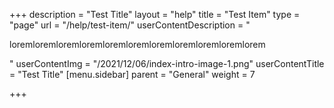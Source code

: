 +++
description = "Test Title"
layout = "help"
title = "Test Item"
type = "page"
url = "/help/test-item/"
userContentDescription = "<p>loremloremloremloremloremloremloremloremloremloremlorem</p>"
userContentImg = "/2021/12/06/index-intro-image-1.png"
userContentTitle = "Test Title"
[menu.sidebar]
parent = "General"
weight = 7

+++
